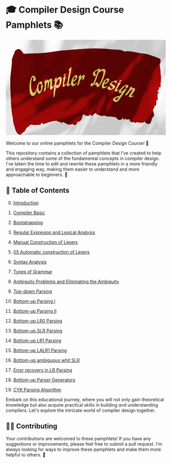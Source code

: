 

# 🎓 Compiler Design Course Pamphlets 📚

<img src="../pictures/compiler-readme.jpg" height="300" width="1200" />

Welcome to our online pamphlets for the Compiler Design Course! 🎉

This repository contains a collection of pamphlets that I've created to help others understand some of the fundamental concepts in compiler design. I've taken the time to edit and rewrite these pamphlets in a more friendly and engaging way, making them easier to understand and more approachable to beginners. 📝

## 📖 Table of Contents

00. [Introduction](00_Introduction.md)

01. [Compiler Basic](01_Compiler-Basic.md)

02. [Bootstrapping](02_Bootstrapping.md)

03. [Regular Expresion and Lexical Analysis](03_Regular-Expressions-and-Lexical-Analysis.md)

04. [Manual Construction of Lexers](./04_Manual_Construction_of_Lexers.md)

05. [05 Automatic construction of Lexers](05_Automatic_construction_of_Lexers.md)

06. [Syntax Analysis](06_Syntax-Analysis.md)

07. [Types of Grammar](07_Types-of-Grammar.md)

08. [Ambiguity Problems and Eliminating the Ambiguity](08_Ambiguity-Problems-and-Eliminating-the-Ambiguity.md)

09. [Top-down Parsing](09_Top-down.md)

10. [Bottom-up Parsing I](10_Bottom-up_I.md)

11. [Bottom-up Parsing II](11_Bottom-up_II.md)

12. [Bottom-up LR0 Parsing](12_LR0_parsing.md)

13. [Bottom-up SLR Parsing](13_SLR_parsing.md)

14. [Bottom-up LR1 Parsing](14_LR1_parsing.md)

15. [Bottom-up LALR1 Parsing](15_LALR1_parsing.md)

16. [Bottom-up ambiguous whit SLR](16_ambiguous_SLRs.md)

17. [Error recovery in LR Parsing](17_error_recovery_in_LR_parsing.md)

18. [Bottom-up Parser Generators](18_Bottom-up-Parser-Generators.md)

19. [CYK Parsing Algorithm](19_CYK_parsing_algorithm.md)


Embark on this educational journey, where you will not only gain theoretical knowledge but also acquire practical skills in building and understanding compilers. Let's explore the intricate world of compiler design together.


## 👩‍💻 Contributing

Your contributions are welcomed to these pamphlets! If you have any suggestions or improvements, please feel free to submit a pull request. I'm always looking for ways to improve these pamphlets and make them more helpful to others. 🙌
